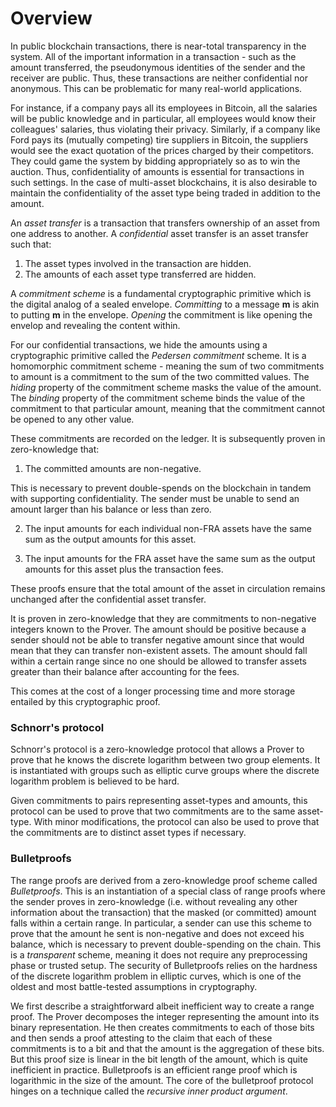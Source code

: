 # Overview

In public blockchain transactions, there is near-total transparency in the system. All of the important information in a transaction - such as the amount transferred, the pseudonymous identities of the sender and the receiver are public. Thus, these transactions are neither confidential nor anonymous. This can be problematic for many real-world applications.

For instance, if a company pays all its employees in Bitcoin, all the salaries will be public knowledge and in particular, all employees would know their colleagues' salaries, thus violating their privacy. Similarly, if a company like Ford pays its (mutually competing) tire suppliers in Bitcoin, the suppliers would see the exact quotation of the prices charged by their competitors. They could game the system by bidding appropriately so as to win the auction. Thus, confidentiality of amounts is essential for transactions in such settings. In the case of multi-asset blockchains, it is also desirable to maintain the confidentiality of the asset type being traded in addition to the amount.

An *asset transfer* is a transaction that transfers ownership of an asset from one address to another. A *confidential* asset transfer is an asset transfer such that:


1. The asset types involved in the transaction are hidden.
2. The amounts of each asset type transferred are hidden.

A *commitment scheme* is a fundamental cryptographic primitive which is the digital analog of a sealed envelope. *Committing* to a message **m** is akin to putting **m** in the envelope. *Opening* the commitment is like opening the envelop and revealing the content within.

For our confidential transactions, we hide the amounts using a cryptographic primitive called the *Pedersen commitment* scheme. It is a homomorphic commitment scheme - meaning the sum of two commitments to amount is a commitment to the sum of the two committed values. The *hiding* property of the commitment scheme masks the value of the amount. The *binding* property of the commitment scheme binds the value of the commitment to that particular amount, meaning that the commitment cannot be opened to any other value.

These commitments are recorded on the ledger. It is subsequently proven in zero-knowledge that:

1. The committed amounts are non-negative.

This is necessary to prevent double-spends on the blockchain in tandem with supporting confidentiality. The sender must be unable to send an amount larger than his balance or less than zero.

2. The input amounts for each individual non-FRA assets have the same sum as the output amounts for this asset.

3.  The input amounts for the FRA asset have the same sum as the output amounts for this asset plus the transaction fees.

These proofs ensure that the total amount of the asset in circulation remains unchanged after the confidential asset transfer.



It is proven in zero-knowledge that they are commitments to non-negative integers known to the Prover. The amount should be positive because a sender should not be able to transfer negative amount since that would mean that they can transfer non-existent assets. The amount should fall within a certain range since no one should be allowed to transfer assets greater than their balance after accounting for the fees.


This comes at the cost of a longer processing time and more storage entailed by this cryptographic proof.


### Schnorr's protocol

Schnorr's protocol is a zero-knowledge protocol that allows a Prover to prove that he knows the discrete logarithm between two group elements. It is instantiated with groups such as elliptic curve groups where the discrete logarithm problem is believed to be hard.

Given commitments to pairs representing asset-types and amounts, this protocol can be used to prove that two commitments are to the same asset-type. With minor modifications, the protocol can also be used to prove that the commitments are to distinct asset types if necessary.


### Bulletproofs

The range proofs are derived from a zero-knowledge proof scheme called *Bulletproofs*. This is an instantiation of a special class of range proofs where the sender proves in zero-knowledge (i.e. without revealing any other information about the transaction) that the masked (or committed) amount falls within a certain range. In particular, a sender can use this scheme to prove that the amount he sent is non-negative and does not exceed his balance, which is necessary to prevent double-spending on the chain. This is a *transparent* scheme, meaning it does not require any preprocessing phase or trusted setup. The security of Bulletproofs relies on the hardness of the discrete logarithm problem in elliptic curves, which is one of the oldest and most battle-tested assumptions in cryptography.

We first describe a straightforward albeit inefficient way to create a range proof. The Prover decomposes the integer representing the amount into its binary representation. He then creates commitments to each of those bits and then sends a proof attesting to the claim that each of these commitments is to a bit and that the amount is the aggregation of these bits. But this proof size is linear in the bit length of the amount, which is quite inefficient in practice. Bulletproofs is an efficient range proof which is logarithmic in the size of the amount. The core of the bulletproof protocol hinges on a technique called the *recursive inner product argument*. 